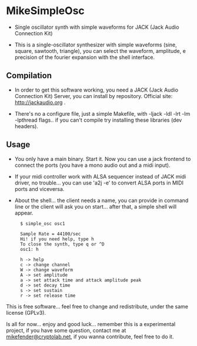 MikeSimpleOsc
=============

* Single oscillator synth with simple waveforms for JACK (Jack Audio Connection Kit) 

* This is a single-oscillator synthesizer with simple waveforms (sine, square, sawtooth, triangle), you can select the waveform, amplitude, e precision of the fourier expansion with the shell interface.

Compilation
-----------

* In order to get this software working, you need a JACK (Jack Audio Connection Kit) Server, you can install by repository. Official site: http://jackaudio.org .

* There's no a configure file, just a simple Makefile, with -ljack -ldl -lrt -lm -lpthread flags.. if you can't compile try installing these libraries (dev headers).

Usage
-----

* You only have a main binary. Start it. Now you can use a jack frontend to connect the ports (you have a mono audio out and a midi input).

* If your midi controller work with ALSA sequencer instead of JACK midi driver, no trouble... you can use 'a2j -e' to convert ALSA ports in MIDI ports and viceversa.

* About the shell... the client needs a name, you can provide in command line or the client will ask you on start... after that, a simple shell will appear.

        $ simple_osc osc1

        Sample Rate = 44100/sec
        Hi! if you need help, type h
        To close the synth, type q or ^D
        osc1: h

        h -> help
        c -> change channel 
        W -> change waveform
        A -> set amplitude
        a -> set attack time and attack amplitude peak
        d -> set decay time
        s -> set sustain
        r -> set release time 

This is free software... feel free to change and redistribute, under the same license (GPLv3). 

Is all for now... enjoy and good luck... remember this is a experimental project, if you have some question, contact me at mikefender@cryptolab.net, if you wanna contribute, feel free to do it.
